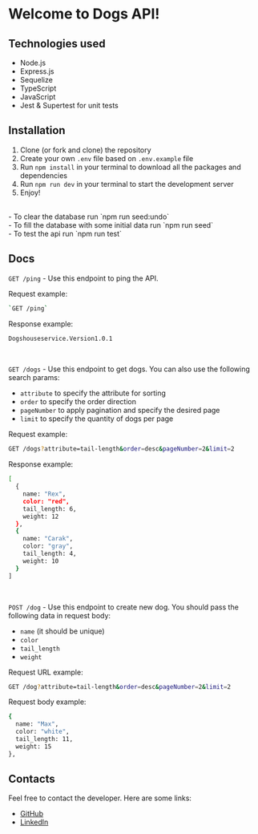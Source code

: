 # Welcome to Dogs API!

## Technologies used
- Node.js<br/>
- Express.js<br/>
- Sequelize<br/>
- TypeScript<br/>
- JavaScript<br/>
- Jest & Supertest for unit tests

## Installation

1. Clone (or fork and clone) the repository
2. Create your own `.env` file based on `.env.example` file
3. Run `npm install` in your terminal to download all the packages and dependencies
4. Run `npm run dev` in your terminal to start the development server
5. Enjoy!
<br/>
- To clear the database run `npm run seed:undo`<br/>
- To fill the database with some initial data run `npm run seed`<br/>
- To test the api run `npm run test`

## Docs

`GET /ping` - Use this endpoint to ping the API.

Request example:
```sh
`GET /ping`
```

Response example:
```sh
Dogshouseservice.Version1.0.1
```
<br/>

`GET /dogs` - Use this endpoint to get dogs. You can also use the following search params:<br/>
- `attribute` to specify the attribute for sorting<br/>
- `order` to specify the order direction<br/>
- `pageNumber` to apply pagination and specify the desired page<br/>
- `limit` to specify the quantity of dogs per page<br/>

Request example:
```sh
GET /dogs?attribute=tail-length&order=desc&pageNumber=2&limit=2
```

Response example:
```sh
[
  {
    name: "Rex",
    color: "red",
    tail_length: 6,
    weight: 12
  },
  {
    name: "Carak",
    color: "gray",
    tail_length: 4,
    weight: 10
  }
]
```

<br/>

`POST /dog` - Use this endpoint to create new dog. You should pass the following data in request body:<br/>
- `name` (it should be unique)<br/>
- `color`<br/>
- `tail_length`<br/>
- `weight`<br/>

Request URL example:
```sh
GET /dog?attribute=tail-length&order=desc&pageNumber=2&limit=2
```

Request body example:
```sh
{
  name: "Max",
  color: "white",
  tail_length: 11,
  weight: 15
},
```

## Contacts
Feel free to contact the developer. Here are some links:<br/>
- [GitHub](https://github.com/rashyd-hasratov)<br/>
- [LinkedIn](https://www.linkedin.com/in/rashyd-hasratov/)<br/>